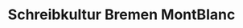 ---
title: "Schreibkultur Bremen MontBlanc"
url: /bremen/schreibkultur-bremen-montblanc/
shop: Schreibwaren
---